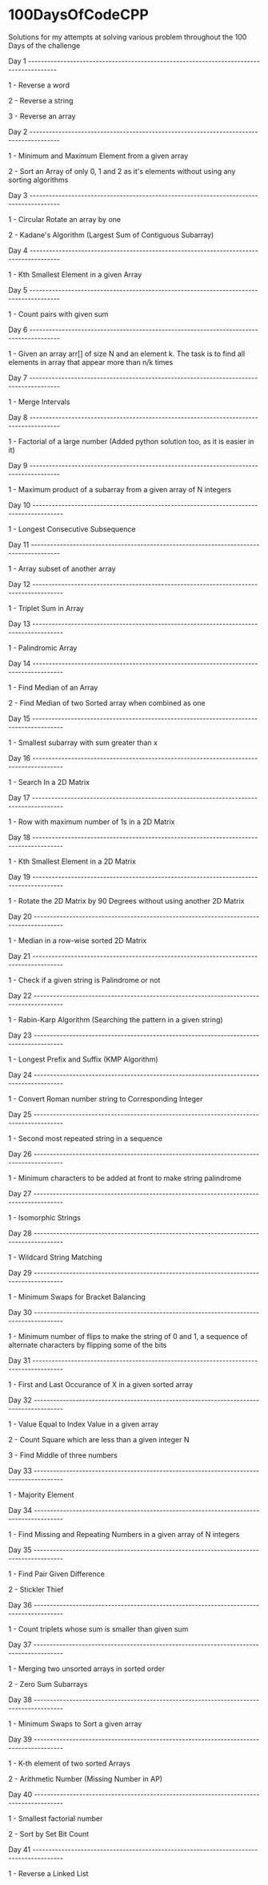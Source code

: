 # 100DaysOfCodeCPP
Solutions for my attempts at solving various problem throughout the 100 Days of the challenge

Day 1 ---------------------------------------------------------------------------------------

1 - Reverse a word

2 - Reverse a string

3 - Reverse an array

Day 2 ---------------------------------------------------------------------------------------

1 - Minimum and Maximum Element from a given array

2 - Sort an Array of only 0, 1 and 2 as it's elements without using any sorting algorithms  

Day 3 ---------------------------------------------------------------------------------------

1 - Circular Rotate an array by one

2 - Kadane's Algorithm (Largest Sum of Contiguous Subarray)

Day 4 ---------------------------------------------------------------------------------------

1 - Kth Smallest Element in a given Array

Day 5 ---------------------------------------------------------------------------------------

1 - Count pairs with given sum

Day 6 ---------------------------------------------------------------------------------------

1 - Given an array arr[] of size N and an element k. The task is to find all elements in array that appear more than n/k times

Day 7 ---------------------------------------------------------------------------------------

1 - Merge Intervals 

Day 8 ---------------------------------------------------------------------------------------

1 - Factorial of a large number (Added python solution too, as it is easier in it)

Day 9 ---------------------------------------------------------------------------------------

1 - Maximum product of a subarray from a given array of N integers 

Day 10 ---------------------------------------------------------------------------------------

1 - Longest Consecutive Subsequence 

Day 11 ---------------------------------------------------------------------------------------

1 - Array subset of another array

Day 12 ---------------------------------------------------------------------------------------

1 - Triplet Sum in Array

Day 13 ---------------------------------------------------------------------------------------

1 - Palindromic Array

Day 14 ---------------------------------------------------------------------------------------

1 - Find Median of an Array

2 - Find Median of two Sorted array when combined as one

Day 15 ---------------------------------------------------------------------------------------

1 - Smallest subarray with sum greater than x

Day 16 ---------------------------------------------------------------------------------------

1 - Search In a 2D Matrix

Day 17 ---------------------------------------------------------------------------------------

1 - Row with maximum number of 1s in a 2D Matrix

Day 18 ---------------------------------------------------------------------------------------

1 - Kth Smallest Element in a 2D Matrix

Day 19 ---------------------------------------------------------------------------------------

1 - Rotate the 2D Matrix by 90 Degrees without using another 2D Matrix

Day 20 ---------------------------------------------------------------------------------------

1 - Median in a row-wise sorted 2D Matrix

Day 21 ---------------------------------------------------------------------------------------

1 - Check if a given string is Palindrome or not

Day 22 ---------------------------------------------------------------------------------------

1 - Rabin-Karp Algorithm (Searching the pattern in a given string)

Day 23 ---------------------------------------------------------------------------------------

1 - Longest Prefix and Suffix (KMP Algorithm)

Day 24 ---------------------------------------------------------------------------------------

1 - Convert Roman number string to Corresponding Integer

Day 25 ---------------------------------------------------------------------------------------

1 - Second most repeated string in a sequence

Day 26 ---------------------------------------------------------------------------------------

1 - Minimum characters to be added at front to make string palindrome

Day 27 ---------------------------------------------------------------------------------------

1 - Isomorphic Strings

Day 28 ---------------------------------------------------------------------------------------

1 - Wildcard String Matching

Day 29 ---------------------------------------------------------------------------------------

1 - Minimum Swaps for Bracket Balancing

Day 30 ---------------------------------------------------------------------------------------

1 - Minimum number of flips to make the string of 0 and 1, a sequence of alternate characters by flipping some of the bits

Day 31 ---------------------------------------------------------------------------------------

1 - First and Last Occurance of X in a given sorted array 

Day 32 ---------------------------------------------------------------------------------------

1 - Value Equal to Index Value in a given array

2 - Count Square which are less than a given integer N

3 - Find Middle of three numbers

Day 33 ---------------------------------------------------------------------------------------

1 - Majority Element

Day 34 ---------------------------------------------------------------------------------------

1 - Find Missing and Repeating Numbers in a given array of N integers 

Day 35 ---------------------------------------------------------------------------------------

1 - Find Pair Given Difference

2 - Stickler Thief

Day 36 ---------------------------------------------------------------------------------------

1 - Count triplets whose sum is smaller than given sum

Day 37 ---------------------------------------------------------------------------------------

1 - Merging two unsorted arrays in sorted order

2 - Zero Sum Subarrays

Day 38 ---------------------------------------------------------------------------------------

1 - Minimum Swaps to Sort a given array

Day 39 ---------------------------------------------------------------------------------------

1 - K-th element of two sorted Arrays

2 - Arithmetic Number (Missing Number in AP)

Day 40 ---------------------------------------------------------------------------------------

1 - Smallest factorial number

2 - Sort by Set Bit Count

Day 41 ---------------------------------------------------------------------------------------

1 - Reverse a Linked List
